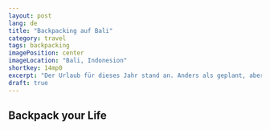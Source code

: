 ```yaml
---
layout: post
lang: de
title: "Backpacking auf Bali"
category: travel
tags: backpacking
imagePosition: center
imageLocation: "Bali, Indonesion"
shortkey: 14mp0
excerpt: "Der Urlaub für dieses Jahr stand an. Anders als geplant, aber mit dem Backpack. Es war als abenteuerliche Reise gedacht - dann kam meine Family mit"
draft: true
---
```

## Backpack your Life
